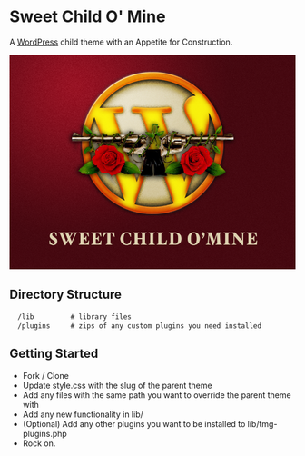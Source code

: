 Sweet Child O' Mine
===================

A [WordPress] child theme with an Appetite for Construction.

![Sweet Child O Mine](./screenshot.png)

## Directory Structure
```
  /lib         # library files
  /plugins     # zips of any custom plugins you need installed
```

## Getting Started
  - Fork / Clone
  - Update style.css with the slug of the parent theme
  - Add any files with the same path you want to override the parent theme with
  - Add any new functionality in lib/
  - (Optional) Add any other plugins you want to be installed to lib/tmg-plugins.php
  - Rock on.


[WordPress]: http://www.wordpress.org
